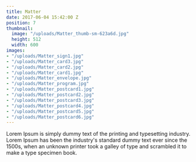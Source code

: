 ```yaml
---
title: Matter
date: 2017-06-04 15:42:00 Z
position: 7
thumbnail:
  image: "/uploads/Matter_thumb-sm-623a6d.jpg"
  height: 512
  width: 600
images:
- "/uploads/Matter_sign1.jpg"
- "/uploads/Matter_card3.jpg"
- "/uploads/Matter_card2.jpg"
- "/uploads/Matter_card1.jpg"
- "/uploads/Matter_envelope.jpg"
- "/uploads/Matter_program.jpg"
- "/uploads/Matter_postcard1.jpg"
- "/uploads/Matter_postcard2.jpg"
- "/uploads/Matter_postcard3.jpg"
- "/uploads/Matter_postcard4.jpg"
- "/uploads/Matter_postcard5.jpg"
- "/uploads/Matter_postcard6.jpg"
---
```


Lorem Ipsum is simply dummy text of the printing and typesetting industry. Lorem Ipsum has been the industry's standard dummy text ever since the 1500s, when an unknown printer took a galley of type and scrambled it to make a type specimen book.